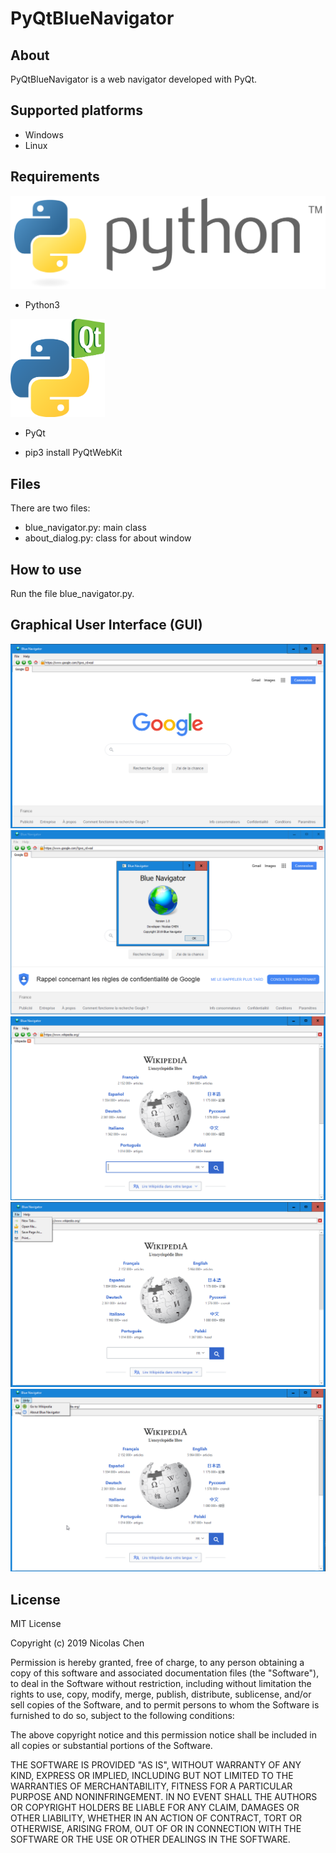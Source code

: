 # PyQtBlueNavigator

## About
PyQtBlueNavigator is a web navigator developed with PyQt.

## Supported platforms
- Windows
- Linux

## Requirements
![PyQtBlueNavigator image](https://github.com/nicolaschen1/PyQtBlueNavigator/blob/master/images/python_logo.png)
- Python3

<img src="https://github.com/nicolaschen1/PyQtBlueNavigator/blob/master/images/pyqt.png" alt="alt text" width="30%" height="50%">

- PyQt

- pip3 install PyQtWebKit

## Files
There are two files:
- blue_navigator.py: main class
- about_dialog.py: class for about window

## How to use
Run the file blue_navigator.py.

## Graphical User Interface (GUI)

![PyQtBlueNavigator image](https://github.com/nicolaschen1/PyQtBlueNavigator/blob/master/images/a1.PNG)
![PyQtBlueNavigator image](https://github.com/nicolaschen1/PyQtBlueNavigator/blob/master/images/a2.PNG)
![PyQtBlueNavigator image](https://github.com/nicolaschen1/PyQtBlueNavigator/blob/master/images/a3.PNG)
![PyQtBlueNavigator image](https://github.com/nicolaschen1/PyQtBlueNavigator/blob/master/images/a4.PNG)
![PyQtBlueNavigator image](https://github.com/nicolaschen1/PyQtBlueNavigator/blob/master/images/a5.PNG)

## License
MIT License

Copyright (c) 2019 Nicolas Chen

Permission is hereby granted, free of charge, to any person obtaining a copy
of this software and associated documentation files (the "Software"), to deal
in the Software without restriction, including without limitation the rights
to use, copy, modify, merge, publish, distribute, sublicense, and/or sell
copies of the Software, and to permit persons to whom the Software is
furnished to do so, subject to the following conditions:

The above copyright notice and this permission notice shall be included in all
copies or substantial portions of the Software.

THE SOFTWARE IS PROVIDED "AS IS", WITHOUT WARRANTY OF ANY KIND, EXPRESS OR
IMPLIED, INCLUDING BUT NOT LIMITED TO THE WARRANTIES OF MERCHANTABILITY,
FITNESS FOR A PARTICULAR PURPOSE AND NONINFRINGEMENT. IN NO EVENT SHALL THE
AUTHORS OR COPYRIGHT HOLDERS BE LIABLE FOR ANY CLAIM, DAMAGES OR OTHER
LIABILITY, WHETHER IN AN ACTION OF CONTRACT, TORT OR OTHERWISE, ARISING FROM,
OUT OF OR IN CONNECTION WITH THE SOFTWARE OR THE USE OR OTHER DEALINGS IN THE
SOFTWARE.
